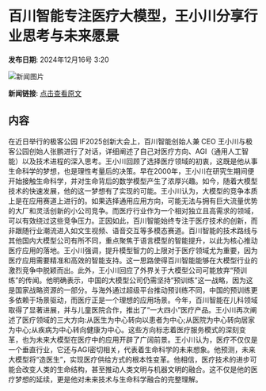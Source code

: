 # 百川智能专注医疗大模型，王小川分享行业思考与未来愿景

**发布日期**: 2024年12月16号 3:20

![新闻图片](https://pic.chinaz.com/picmap/202309151440044034_0.jpg)

**新闻链接**: [点击查看原文](https://www.aibase.com/zh/news/13980)

## 内容

在近日举行的极客公园 IF2025创新大会上，百川智能创始人兼 CEO 王小川与极客公园创始人张鹏进行了对话，详细阐述了自己对医疗方向、AGI（通用人工智能）以及技术进程的深入思考。王小川回顾了选择医疗领域的初衷，这既是他从事生命科学的梦想，也是理性考量后的决策。早在2000年，王小川在研究生期间便开始接触生命科学，并对生命背后的数学模型产生了浓厚兴趣。如今，随着大模型技术的快速发展，他的这一梦想有了实现的可能。王小川认为，大模型的竞争本质上是在应用赛道上进行的。如果选择通用应用方向，可能无法与拥有巨大流量优势的大厂和灵活创新的小公司竞争。而医疗行业作为一个相对独立且高需求的领域，可以有效绕过这些竞争压力。正因如此，百川智能始终专注于医疗技术的创新，而非跟随行业潮流进入如文生视频、语音交互等多模态赛道。百川智能的技术路线与其他国内大模型公司有所不同，重点聚焦于语言模型的智能提升，以此为核心推动医疗应用的落地。王小川强调，提升模型智力的上限对于医疗领域尤为重要，因为医疗应用需要精准和高效的智能支持。这一思路使得百川智能能够在大模型行业的激烈竞争中脱颖而出。此外，王小川回应了外界关于大模型公司可能放弃“预训练”的传闻。他明确表示，中国的大模型公司仍需坚持“预训练”这一战略，因为这是国家战略资源的一部分。与海外通过超级平台推动预训练不同，中国的预训练更多依赖于场景驱动，而医疗正是一个理想的应用场景。今年，百川智能在儿科领域取得了显著进展，并与儿童医院合作，推出了“一大四小”医疗产品。王小川再次阐述了医疗领域的三大方向:从医生为中心转向以患者为中心;从医院为中心转向居家为中心;从疾病为中心转向健康为中心。这些方向标志着医疗服务模式的深刻变革，也为未来大模型在医疗中的应用开辟了广阔前景。王小川认为，医疗不仅仅是一个垂直行业，它还与AGI密切相关，代表着生命科学的未来想象。他预测，未来大模型将“造医生”，实现医疗供给方式的根本性变革。他相信，医疗技术的进步可能会改变人类的生命结构，甚至推动人类文明与机器文明的融合。这不仅是他的医疗梦想的延续，更是他对未来技术与生命科学融合的完整理解。
